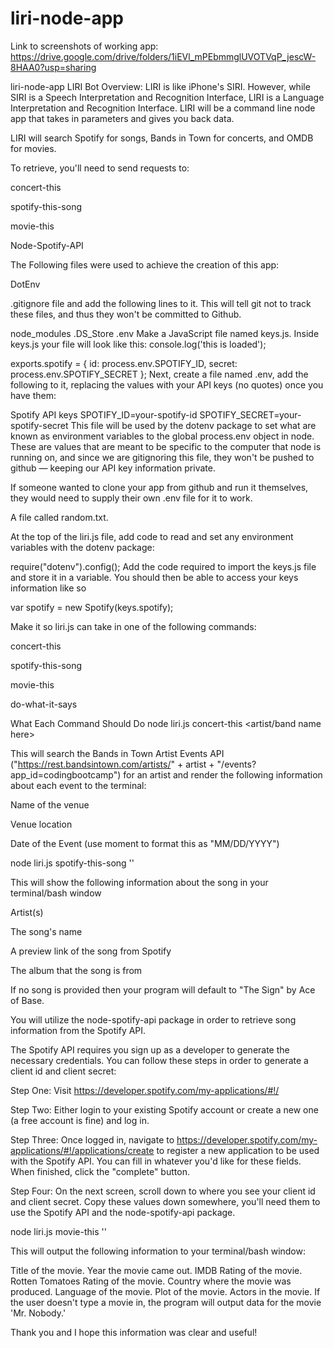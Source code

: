 # liri-node-app

Link to screenshots of working app: https://drive.google.com/drive/folders/1iEVl_mPEbmmglUVOTVqP_jescW-8HAA0?usp=sharing

liri-node-app
LIRI Bot Overview: LIRI is like iPhone's SIRI. However, while SIRI is a Speech Interpretation and Recognition Interface, LIRI is a Language Interpretation and Recognition Interface. LIRI will be a command line node app that takes in parameters and gives you back data.

LIRI will search Spotify for songs, Bands in Town for concerts, and OMDB for movies.


To retrieve, you'll need to send requests to:

concert-this

spotify-this-song

movie-this

Node-Spotify-API

The Following files were used to achieve the creation of this app:

DotEnv

.gitignore file and add the following lines to it. This will tell git not to track these files, and thus they won't be committed to Github.

node_modules .DS_Store .env Make a JavaScript file named keys.js. Inside keys.js your file will look like this: console.log('this is loaded');

exports.spotify = { id: process.env.SPOTIFY_ID, secret: process.env.SPOTIFY_SECRET }; Next, create a file named .env, add the following to it, replacing the values with your API keys (no quotes) once you have them:

Spotify API keys
SPOTIFY_ID=your-spotify-id SPOTIFY_SECRET=your-spotify-secret This file will be used by the dotenv package to set what are known as environment variables to the global process.env object in node. These are values that are meant to be specific to the computer that node is running on, and since we are gitignoring this file, they won't be pushed to github — keeping our API key information private.

If someone wanted to clone your app from github and run it themselves, they would need to supply their own .env file for it to work.

A file called random.txt.

At the top of the liri.js file, add code to read and set any environment variables with the dotenv package:

require("dotenv").config(); Add the code required to import the keys.js file and store it in a variable. You should then be able to access your keys information like so

var spotify = new Spotify(keys.spotify); 

Make it so liri.js can take in one of the following commands:

concert-this

spotify-this-song

movie-this

do-what-it-says

What Each Command Should Do node liri.js concert-this <artist/band name here>

This will search the Bands in Town Artist Events API ("https://rest.bandsintown.com/artists/" + artist + "/events?app_id=codingbootcamp") for an artist and render the following information about each event to the terminal:

Name of the venue

Venue location

Date of the Event (use moment to format this as "MM/DD/YYYY")

node liri.js spotify-this-song ''

This will show the following information about the song in your terminal/bash window

Artist(s)

The song's name

A preview link of the song from Spotify

The album that the song is from

If no song is provided then your program will default to "The Sign" by Ace of Base.

You will utilize the node-spotify-api package in order to retrieve song information from the Spotify API.

The Spotify API requires you sign up as a developer to generate the necessary credentials. You can follow these steps in order to generate a client id and client secret:

Step One: Visit https://developer.spotify.com/my-applications/#!/

Step Two: Either login to your existing Spotify account or create a new one (a free account is fine) and log in.

Step Three: Once logged in, navigate to https://developer.spotify.com/my-applications/#!/applications/create to register a new application to be used with the Spotify API. You can fill in whatever you'd like for these fields. When finished, click the "complete" button.

Step Four: On the next screen, scroll down to where you see your client id and client secret. Copy these values down somewhere, you'll need them to use the Spotify API and the node-spotify-api package.

node liri.js movie-this ''

This will output the following information to your terminal/bash window:

Title of the movie.
Year the movie came out.
IMDB Rating of the movie.
Rotten Tomatoes Rating of the movie.
Country where the movie was produced.
Language of the movie.
Plot of the movie.
Actors in the movie. If the user doesn't type a movie in, the program will output data for the movie 'Mr. Nobody.'

Thank you and I hope this information was clear and useful!
